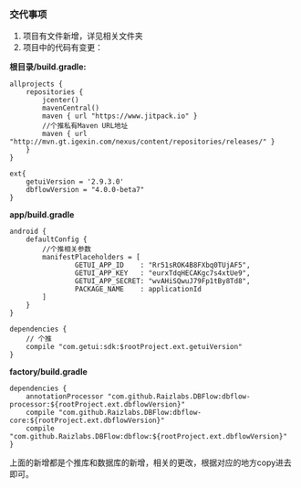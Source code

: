 ### 交代事项

1. 项目有文件新增，详见相关文件夹
2. 项目中的代码有变更：

**根目录/build.gradle:**

```
allprojects {
    repositories {
        jcenter()
        mavenCentral()
        maven { url "https://www.jitpack.io" }
        //个推私有Maven URL地址
        maven { url "http://mvn.gt.igexin.com/nexus/content/repositories/releases/" }
    }
}

ext{
    getuiVersion = '2.9.3.0'
    dbflowVersion = "4.0.0-beta7"
}
```

**app/build.gradle**

```
android {
    defaultConfig {
        //个推相关参数
        manifestPlaceholders = [
                GETUI_APP_ID    : "Rr51sROK4B8FXbq0TUjAF5",
                GETUI_APP_KEY   : "eurxTdqHECAKgc7s4xtUe9",
                GETUI_APP_SECRET: "wvAHiSQwuJ79Fp1tBy8Td8",
                PACKAGE_NAME    : applicationId
        ]
    }
}

dependencies {
    // 个推
    compile "com.getui:sdk:$rootProject.ext.getuiVersion"
}
```

**factory/build.gradle**

```
dependencies {
    annotationProcessor "com.github.Raizlabs.DBFlow:dbflow-processor:${rootProject.ext.dbflowVersion}"
    compile "com.github.Raizlabs.DBFlow:dbflow-core:${rootProject.ext.dbflowVersion}"
    compile "com.github.Raizlabs.DBFlow:dbflow:${rootProject.ext.dbflowVersion}"
}
```



上面的新增都是个推库和数据库的新增，相关的更改，根据对应的地方copy进去即可。




